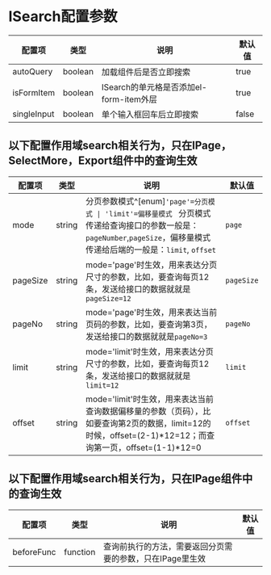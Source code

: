 # ISearch配置参数

|配置项|类型|说明|默认值|
|--|--|--|--|
|autoQuery|boolean|加载组件后是否立即搜索|true|
|isFormItem|boolean|ISearch的单元格是否添加el-form-item外层|true|
|singleInput|boolean|单个输入框回车后立即搜索|false|

## 以下配置作用域search相关行为，只在IPage，SelectMore，Export组件中的查询生效
|配置项|类型|说明|默认值|
|--|--|--|--|
|mode|string|分页参数模式^[enum]`'page'=分页模式 \| 'limit'=偏移量模式 ` 分页模式传递给查询接口的参数一般是：`pageNumber`,`pageSize`，偏移量模式传递给后端的一般是：`limit`, `offset`|`page`|
|pageSize|string|mode='page'时生效，用来表达分页尺寸的参数，比如，要查询每页12条，发送给接口的数据就就是`pageSize=12`|`pageSize`|
|pageNo|string|mode='page'时生效，用来表达当前页码的参数，比如，要查询第3页，发送给接口的数据就就是`pageNo=3`|`pageNo`|
|limit|string|mode='limit'时生效，用来表达分页尺寸的参数，比如，要查询每页12条，发送给接口的数据就就是`limit=12`|`limit`|
|offset|string|mode='limit'时生效，用来表达当前查询数据偏移量的参数（页码），比如要查询第2页的数据，limit=12的时候，offset=(2-1)*12=12；而查询第一页，offset=(1-1)*12=0|`offset`|

## 以下配置作用域search相关行为，只在IPage组件中的查询生效
|配置项|类型|说明|默认值|
|--|--|--|--|
|beforeFunc|function|查询前执行的方法，需要返回分页需要的参数，只在IPage里生效|